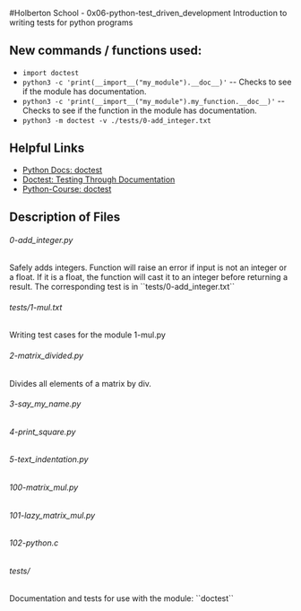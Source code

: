 #Holberton School - 0x06-python-test_driven_development
Introduction to writing tests for python programs 

## New commands / functions used:
* ``import doctest``
* ``python3 -c 'print(__import__("my_module").__doc__)'`` -- Checks to see if the module has documentation.
* ``python3 -c 'print(__import__("my_module").my_function.__doc__)'`` -- Checks to see if the function in the module has documentation.
* ``python3 -m doctest -v ./tests/0-add_integer.txt``

## Helpful Links
* [Python Docs: doctest](https://docs.python.org/3.4/library/doctest.html)
* [Doctest: Testing Through Documentation](https://pymotw.com/2/doctest/)
* [Python-Course: doctest](http://www.python-course.eu/python3_tests.php)

## Description of Files
<h6>0-add_integer.py</h6>
Safely adds integers. Function will raise an error if input is not an integer or a float. If it is a float, the function will cast it to an integer before returning a result. The corresponding test is in ``tests/0-add_integer.txt``

<h6>tests/1-mul.txt</h6>
Writing test cases for the module 1-mul.py

<h6>2-matrix_divided.py</h6>
Divides all elements of a matrix by div.

<h6>3-say_my_name.py</h6>

<h6>4-print_square.py</h6>

<h6>5-text_indentation.py</h6>

<h6>100-matrix_mul.py</h6>

<h6>101-lazy_matrix_mul.py</h6>

<h6>102-python.c</h6>

<h6>tests/</h6>
Documentation and tests for use with the module: ``doctest``
